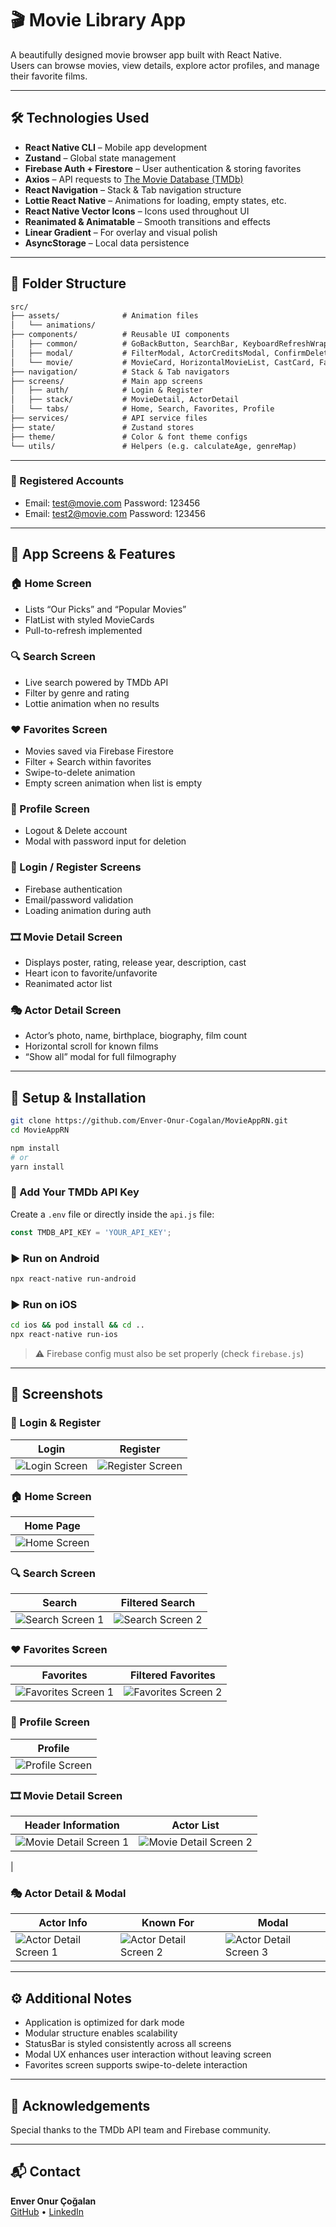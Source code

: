 # 🎬 Movie Library App

A beautifully designed movie browser app built with React Native.  
Users can browse movies, view details, explore actor profiles, and manage their favorite films.

---

## 🛠️ Technologies Used

- **React Native CLI** – Mobile app development
- **Zustand** – Global state management
- **Firebase Auth + Firestore** – User authentication & storing favorites
- **Axios** – API requests to [The Movie Database (TMDb)](https://www.themoviedb.org/)
- **React Navigation** – Stack & Tab navigation structure
- **Lottie React Native** – Animations for loading, empty states, etc.
- **React Native Vector Icons** – Icons used throughout UI
- **Reanimated & Animatable** – Smooth transitions and effects
- **Linear Gradient** – For overlay and visual polish
- **AsyncStorage** – Local data persistence

---

## 📂 Folder Structure

```txt
src/
├── assets/              # Animation files
│   └── animations/
├── components/          # Reusable UI components
│   ├── common/          # GoBackButton, SearchBar, KeyboardRefreshWrapper
│   ├── modal/           # FilterModal, ActorCreditsModal, ConfirmDeleteModal
│   └── movie/           # MovieCard, HorizontalMovieList, CastCard, FavoriteMovieCard, HorizontalMovieCard,
├── navigation/          # Stack & Tab navigators
├── screens/             # Main app screens
│   ├── auth/            # Login & Register
│   ├── stack/           # MovieDetail, ActorDetail
│   └── tabs/            # Home, Search, Favorites, Profile
├── services/            # API service files
├── state/               # Zustand stores
├── theme/               # Color & font theme configs
└── utils/               # Helpers (e.g. calculateAge, genreMap)
```

---

### 👤 Registered Accounts

- Email: test@movie.com Password: 123456
- Email: test2@movie.com Password: 123456

---

## 📱 App Screens & Features

### 🏠 Home Screen
- Lists “Our Picks” and “Popular Movies”
- FlatList with styled MovieCards
- Pull-to-refresh implemented

### 🔍 Search Screen
- Live search powered by TMDb API
- Filter by genre and rating
- Lottie animation when no results

### ❤️ Favorites Screen
- Movies saved via Firebase Firestore
- Filter + Search within favorites
- Swipe-to-delete animation 
- Empty screen animation when list is empty

### 👤 Profile Screen
- Logout & Delete account
- Modal with password input for deletion

### 🔐 Login / Register Screens
- Firebase authentication
- Email/password validation
- Loading animation during auth

### 🎞️ Movie Detail Screen
- Displays poster, rating, release year, description, cast
- Heart icon to favorite/unfavorite
- Reanimated actor list

### 🎭 Actor Detail Screen
- Actor’s photo, name, birthplace, biography, film count
- Horizontal scroll for known films
- “Show all” modal for full filmography

---

## 🔧 Setup & Installation

```bash
git clone https://github.com/Enver-Onur-Cogalan/MovieAppRN.git
cd MovieAppRN

npm install
# or
yarn install
```

### 🔑 Add Your TMDb API Key
Create a `.env` file or directly inside the `api.js` file:

```js
const TMDB_API_KEY = 'YOUR_API_KEY';
```

### ▶️ Run on Android
```bash
npx react-native run-android
```

### ▶️ Run on iOS
```bash
cd ios && pod install && cd ..
npx react-native run-ios
```

> ⚠️ Firebase config must also be set properly (check `firebase.js`)

---

## 📸 Screenshots

### 🔐 Login & Register

| Login | Register |
|-------|----------|
| ![Login Screen](https://github.com/user-attachments/assets/cb127968-0981-4082-b129-6b63dea5665b) | ![Register Screen](https://github.com/user-attachments/assets/36317f09-4285-4c97-9992-e54032166599) |

### 🏠 Home Screen

| Home Page |
|-----------|
| ![Home Screen](https://github.com/user-attachments/assets/de64f71e-3e65-4d76-8414-8321d45ca6d6) |

### 🔍 Search Screen

| Search | Filtered Search |
|--------|----------------|
| ![Search Screen 1](https://github.com/user-attachments/assets/72e5a05d-32e9-44cc-8403-8941592c37b5) | ![Search Screen 2](https://github.com/user-attachments/assets/0fc05af2-369e-4581-ba48-a5a7af4147ad) |

### ❤️ Favorites Screen

| Favorites | Filtered Favorites |
|------------|--------------------|
| ![Favorites Screen 1](https://github.com/user-attachments/assets/8c61bf5d-3146-44da-bbfb-89f6c1f7c329) | ![Favorites Screen 2](https://github.com/user-attachments/assets/cb2ddadc-fdb7-44a0-85e6-ddc5f365a3a8) |

### 👤 Profile Screen

| Profile |
|--------|
| ![Profile Screen](https://github.com/user-attachments/assets/7cdc412d-bb9a-456b-9126-380745e406dc) |

### 🎞️ Movie Detail Screen

| Header Information | Actor List |
|--------------|----------------|
| ![Movie Detail Screen 1](https://github.com/user-attachments/assets/c6500602-20ea-450f-aa5b-e2f8f0aced6e) | ![Movie Detail Screen 2](https://github.com/user-attachments/assets/0b4bbfed-e5b6-471b-ba66-c841ff0d736f)
 |

### 🎭 Actor Detail & Modal

| Actor Info | Known For | Modal |
|-------------|------------|--------|
| ![Actor Detail Screen 1](https://github.com/user-attachments/assets/980087a4-6104-4d3d-867e-07b5da2a7389) | ![Actor Detail Screen 2](https://github.com/user-attachments/assets/4c5f30cc-4e29-4869-a02e-349e58879387) | ![Actor Detail Screen 3](https://github.com/user-attachments/assets/db2f4be0-5a90-4720-9bec-5cff2c2d04c7) |

---

## ⚙️ Additional Notes

- Application is optimized for dark mode
- Modular structure enables scalability
- StatusBar is styled consistently across all screens
- Modal UX enhances user interaction without leaving screen
- Favorites screen supports swipe-to-delete interaction

---

## 🙌 Acknowledgements

Special thanks to the TMDb API team and Firebase community.

---

## 📬 Contact

**Enver Onur Çoğalan**  
[GitHub](https://github.com/Enver-Onur-Cogalan) • [LinkedIn](https://www.linkedin.com/in/onurcogalan/) 
